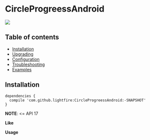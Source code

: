 # CircleProgreessAndroid


[![](https://jitpack.io/v/lightfire/CircleProgreessAndroid.svg)](https://jitpack.io/#lightfire/CircleProgreessAndroid)

Table of contents
-----------------
* [Installation](#installation)
* [Upgrading](#upgrading)
* [Configuration](#configuration)
* [Troubleshooting](#troubleshooting)
* [Examples](#examples)

Installation
------------


```
dependencies {
  compile 'com.github.lightfire:CircleProgreessAndroid:-SNAPSHOT'
}
```
**NOTE**:  <= API 17

**Like**

**Usage**
